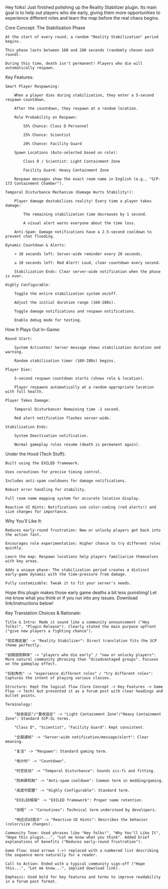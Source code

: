 Hey folks! Just finished polishing up the Reality Stabilizer plugin. Its main goal is to help out players who die early, giving them more opportunities to experience different roles and learn the map before the real chaos begins.

Core Concept: The Stabilization Phase

    At the start of every round, a random "Reality Stabilization" period begins.

    This phase lasts between 160 and 280 seconds (randomly chosen each round).

    During this time, death isn't permanent! Players who die will automatically respawn.

Key Features:

    Smart Player Respawning:

        When a player dies during stabilization, they enter a 5-second respawn countdown.

        After the countdown, they respawn at a random location.

        Role Probability on Respawn:

            55% Chance: Class D Personnel

            25% Chance: Scientist

            20% Chance: Facility Guard

        Spawn Locations (Auto-selected based on role):

            Class D / Scientist: Light Containment Zone

            Facility Guard: Heavy Containment Zone

        Respawn messages show the exact room name in English (e.g., "SCP-173 Containment Chamber").

    Temporal Disturbance Mechanism (Damage Hurts Stability!):

        Player damage destabilizes reality! Every time a player takes damage:

            The remaining stabilization time decreases by 1 second.

            A visual alert warns everyone about the time loss.

        Anti-Spam: Damage notifications have a 2.5-second cooldown to prevent chat flooding.

    Dynamic Countdown & Alerts:

        > 10 seconds left: Server-wide reminder every 20 seconds.

        ≤ 10 seconds left: Red Alert! Loud, clear countdown every second.

        Stabilization Ends: Clear server-wide notification when the phase is over.

    Highly Configurable:

        Toggle the entire stabilization system on/off.

        Adjust the initial duration range (160-280s).

        Toggle damage notifications and respawn notifications.

        Enable debug mode for testing.

How It Plays Out In-Game:

    Round Start:

        System Activates! Server message shows stabilization duration and warning.

        Random stabilization timer (160-280s) begins.

    Player Dies:

        5-second respawn countdown starts (shows role & location).

        Player respawns automatically at a random appropriate location with full health.

    Player Takes Damage:

        Temporal Disturbance! Remaining time -1 second.

        Red alert notification flashes server-wide.

    Stabilization Ends:

        System Deactivation notification.

        Normal gameplay rules resume (death is permanent again).

Under the Hood (Tech Stuff):

    Built using the EXILED framework.

    Uses coroutines for precise timing control.

    Includes anti-spam cooldowns for damage notifications.

    Robust error handling for stability.

    Full room name mapping system for accurate location display.

    Reactive UI Hints: Notifications use color-coding (red alerts!) and size changes for importance.

Why You'll Like It:

    Reduces early-round frustration: New or unlucky players get back into the action fast.

    Encourages role experimentation: Higher chance to try different roles quickly.

    Learn the map: Respawn locations help players familiarize themselves with key areas.

    Adds a unique phase: The stabilization period creates a distinct early-game dynamic with the time-pressure from damage.

    Fully customizable: Tweak it to fit your server's needs.

Hope this plugin makes those early game deaths a bit less punishing! Let me know what you think or if you run into any issues. Download link/instructions below!

Key Translation Choices & Rationale:

    Title & Intro: Made it sound like a community announcement ("Hey folks!", "Plugin Release"). Clearly stated the main purpose upfront ("give new players a fighting chance").

    "现实稳定器" -> "Reality Stabilizer": Direct translation fits the SCP theme perfectly.

    "前期弱势群体" -> "players who die early" / "new or unlucky players": More natural community phrasing than "disadvantaged groups". Focuses on the gameplay effect.

    "玩到角色" -> "experience different roles" / "try different roles": Captures the intent of playing various classes.

    Structure: Kept the logical flow (Core Concept -> Key Features -> Game Flow -> Tech) but presented it as a forum post with clear headings and bullet points.

    Terminology:

        "轻收容区"/"重收容区" -> "Light Containment Zone"/"Heavy Containment Zone": Standard SCP:SL terms.

        "Class D", "Scientist", "Facility Guard": Kept consistent.

        "全服通知" -> "Server-wide notification/message/alert": Clear meaning.

        "复活" -> "Respawn": Standard gaming term.

        "倒计时" -> "Countdown".

        "时空扰动" -> "Temporal Disturbance": Sounds sci-fi and fitting.

        "防刷屏机制" -> "Anti-spam cooldown": Common term in modding/gaming.

        "高度可配置" -> "Highly Configurable": Standard term.

        "EXILED框架" -> "EXILED framework": Proper name retention.

        "协程" -> "Coroutines": Technical term understood by developers.

        "响应式UI提示" -> "Reactive UI Hints": Describes the behavior (color/size changes).

    Community Tone: Used phrases like "Hey folks!", "Why You'll Like It", "Hope this plugin...", "Let me know what you think". Added brief explanations of benefits ("Reduces early-round frustration").

    Game Flow: Used arrows (->) replaced with a numbered list describing the sequence more naturally for a reader.

    Call to Action: Ended with a typical community sign-off ("Hope this...", "Let me know...", implied download link).

    Emphasis: Used bold for key features and terms to improve readability in a forum post format.
